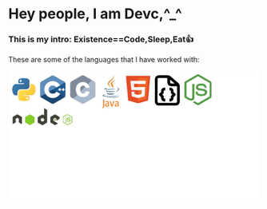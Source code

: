 <!DOCTYPE html>
<html lang="en">
  <head>
    <meta charset="utf-8">
  </head>
  <body>
    <h1> Hey people, I am Devc,^_^</h1>
    <h3> This is my intro: Existence==Code,Sleep,Eat👍</h3>
    <p>These are some of the languages that I have worked with: </p>
    <img src="images/Untitled_design-removebg-preview.png">
  </body>

</html>


<!--
**Webdevc1/Webdevc1** is a ✨ _special_ ✨ repository because its `README.md` (this file) appears on your GitHub profile.

Here are some ideas to get you started:

- 🔭 I’m currently working on ...
- 🌱 I’m currently learning ...
- 👯 I’m looking to collaborate on ...
- 🤔 I’m looking for help with ...
- 💬 Ask me about ...
- 📫 How to reach me: ...
- 😄 Pronouns: ...
- ⚡ Fun fact: ...
-->
